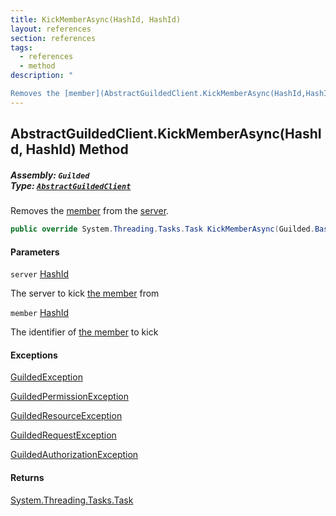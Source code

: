 ```yaml
---
title: KickMemberAsync(HashId, HashId)
layout: references
section: references
tags:
  - references
  - method
description: "

Removes the [member](AbstractGuildedClient.KickMemberAsync(HashId,HashId)#Guilded.AbstractGuildedClient.KickMemberAsync(Guilded.Base.HashId,Guilded.Base.HashId).member 'Guilded.AbstractGuildedClient.KickMemberAsync(Guilded.Base.HashId, Guilded.Base.HashId).member') from the [server](AbstractGuildedClient.KickMemberAsync(HashId,HashId)#Guilded.AbstractGuildedClient.KickMemberAsync(Guilded.Base.HashId,Guilded.Base.HashId).server 'Guilded.AbstractGuildedClient.KickMemberAsync(Guilded.Base.HashId, Guilded.Base.HashId).server')."
---
```


## AbstractGuildedClient.KickMemberAsync(HashId, HashId) Method
##### **Assembly:** `Guilded`<br/>**Type:** [`AbstractGuildedClient`](AbstractGuildedClient 'Guilded.AbstractGuildedClient')

Removes the [member](AbstractGuildedClient.KickMemberAsync(HashId,HashId)#Guilded.AbstractGuildedClient.KickMemberAsync(Guilded.Base.HashId,Guilded.Base.HashId).member 'Guilded.AbstractGuildedClient.KickMemberAsync(Guilded.Base.HashId, Guilded.Base.HashId).member') from the [server](AbstractGuildedClient.KickMemberAsync(HashId,HashId)#Guilded.AbstractGuildedClient.KickMemberAsync(Guilded.Base.HashId,Guilded.Base.HashId).server 'Guilded.AbstractGuildedClient.KickMemberAsync(Guilded.Base.HashId, Guilded.Base.HashId).server').

```csharp
public override System.Threading.Tasks.Task KickMemberAsync(Guilded.Base.HashId server, Guilded.Base.HashId member);
```
#### Parameters

<a name='Guilded.AbstractGuildedClient.KickMemberAsync(Guilded.Base.HashId,Guilded.Base.HashId).server'></a>

`server` [HashId](HashId 'Guilded.Base.HashId')

The server to kick [the member](Member 'Guilded.Base.Servers.Member') from

<a name='Guilded.AbstractGuildedClient.KickMemberAsync(Guilded.Base.HashId,Guilded.Base.HashId).member'></a>

`member` [HashId](HashId 'Guilded.Base.HashId')

The identifier of [the member](Member 'Guilded.Base.Servers.Member') to kick

#### Exceptions

[GuildedException](GuildedException 'Guilded.Base.GuildedException')

[GuildedPermissionException](GuildedPermissionException 'Guilded.Base.GuildedPermissionException')

[GuildedResourceException](GuildedResourceException 'Guilded.Base.GuildedResourceException')

[GuildedRequestException](GuildedRequestException 'Guilded.Base.GuildedRequestException')

[GuildedAuthorizationException](GuildedAuthorizationException 'Guilded.Base.GuildedAuthorizationException')

#### Returns
[System.Threading.Tasks.Task](https://docs.microsoft.com/en-us/dotnet/api/System.Threading.Tasks.Task 'System.Threading.Tasks.Task')